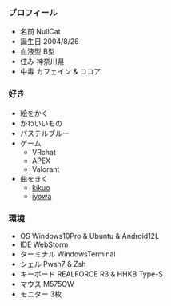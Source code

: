 ### プロフィール

- 名前 NullCat
- 誕生日 2004/8/26
- 血液型 B型
- 住み 神奈川県
- 中毒 カフェイン & ココア

### 好き

- 絵をかく
- かわいいもの
- パステルブルー
- ゲーム
	- VRchat
	- APEX
	- Valorant 
- 曲をきく
	- [kikuo](https://www.youtube.com/channel/UCq3vSkJtBZdBjC8yrG-1xmA) 
	- [iyowa](https://www.youtube.com/channel/UCLz6MG2kx_0xeaW0LowYnMQ)

### 環境

- OS Windows10Pro & Ubuntu & Android12L
- IDE WebStorm
- ターミナル WindowsTerminal
- シェル Pwsh7 & Zsh
- キーボード REALFORCE R3 & HHKB Type-S
- マウス M575OW
- モニター 3枚
